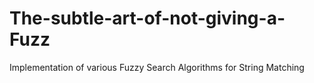 # The-subtle-art-of-not-giving-a-Fuzz
Implementation of various Fuzzy Search Algorithms for String Matching
